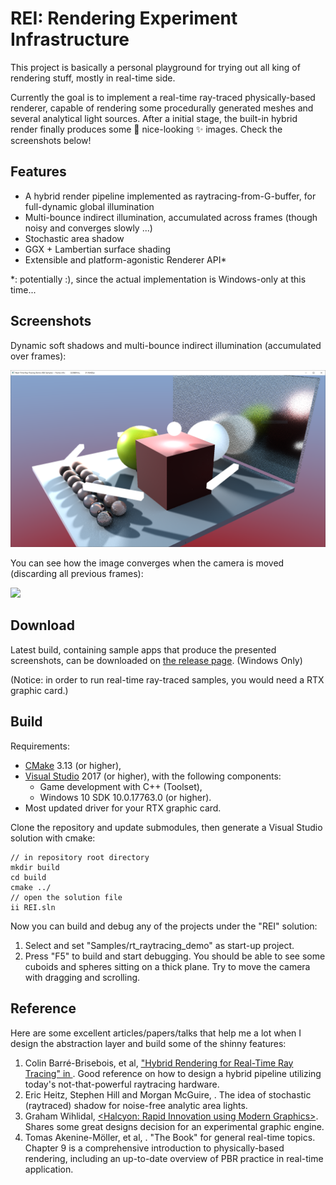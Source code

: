 # REI: Rendering Experiment Infrastructure

This project is basically a personal playground for trying out all king of rendering stuff, mostly in real-time side.

Currently the goal is to implement a real-time ray-traced physically-based renderer, capable of rendering some procedurally generated meshes and several analytical light sources. After a initial stage, the built-in hybrid render finally produces some :rocket: nice-looking :sparkles: images. Check the screenshots below!

## Features

- A hybrid render pipeline implemented as raytracing-from-G-buffer, for full-dynamic global illumination
- Multi-bounce indirect illumination, accumulated across frames (though noisy and converges slowly ...)
- Stochastic area shadow
- GGX + Lambertian surface shading
- Extensible and platform-agonistic Renderer API*

*: potentially :), since the actual implementation is Windows-only at this time...

## Screenshots

Dynamic soft shadows and multi-bounce indirect illumination (accumulated over frames): 

![](/docs/img/screenshots/raytraced_demo.png)

You can see how the image converges when the camera is moved (discarding all previous frames): 

![](/docs/img/screenshots/raytraced_demo.gif)

## Download

Latest build, containing sample apps that produce the presented screenshots, can be downloaded on [the release page](https://github.com/lhiuming/REI/releases). (Windows Only)

(Notice: in order to run real-time ray-traced samples, you would need a RTX graphic card.)

## Build

Requirements: 

- [CMake](https://cmake.org/) 3.13 (or higher),
- [Visual Studio](https://visualstudio.microsoft.com/) 2017 (or higher), with the following components:
	- Game development with C++ (Toolset),
	- Windows 10 SDK 10.0.17763.0 (or higher).
- Most updated driver for your RTX graphic card.

Clone the repository and update submodules, then generate a Visual Studio solution with cmake: 

	// in repository root directory 
	mkdir build
	cd build
	cmake ../
	// open the solution file
	ii REI.sln

Now you can build and debug any of the projects under the "REI" solution:

1. Select and set "Samples/rt_raytracing_demo" as start-up project.
2. Press "F5" to build and start debugging. You should be able to see some cuboids and spheres sitting on a thick plane. Try to move the camera with dragging and scrolling.

## Reference 

Here are some excellent articles/papers/talks that help me a lot when I design the abstraction layer and build some of the shinny features: 

1. Colin Barré-Brisebois, et al, ["Hybrid Rendering for Real-Time Ray Tracing" in <Ray Tracing Gems>](http://www.realtimerendering.com/raytracinggems/). Good reference on how to design a hybrid pipeline utilizing today's not-that-powerful raytracing hardware. 
2. Eric Heitz, Stephen Hill and Morgan McGuire, [<Combining Analytic Direct Illumination and Stochastic Shadows>](https://eheitzresearch.wordpress.com/705-2/). The idea of stochastic (raytraced) shadow for noise-free analytic area lights.
3. Graham Wihlidal, [<Halcyon: Rapid Innovation using Modern Graphics>](https://www.khronos.org/assets/uploads/developers/library/2019-reboot-develop-blue/SEED-EA_Rapid-Innovation-Using-Modern-Graphics_Apr19.pdf). Shares some great designs decision for an experimental graphic engine. 
4. Tomas Akenine-Möller, et al, [<Real-Time Rendering>](http://www.realtimerendering.com/). "The Book" for general real-time topics. Chapter 9 is a comprehensive introduction to physically-based rendering, including an up-to-date overview of PBR practice in real-time application. 
